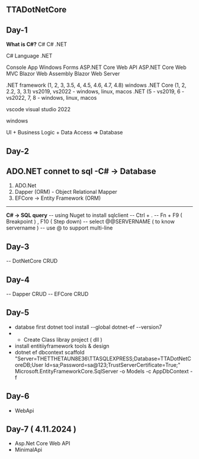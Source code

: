 ## TTADotNetCore

## Day-1
**What is C#?**
C#
C# .NET

C# Language
.NET 

Console App
Windows Forms
ASP.NET Core Web API
ASP.NET Core Web MVC
Blazor Web Assembly
Blazor Web Server

.NET framework (1, 2, 3, 3.5, 4, 4.5, 4.6, 4.7, 4.8) windows
.NET Core (1, 2, 2.2, 3, 3.1) vs2019, vs2022 - windows, linux, macos
.NET (5 - vs2019, 6 - vs2022, 7, 8 - windows, linux, macos

vscode
visual studio 2022 

windows

UI + Business Logic + Data Access => Database

## Day-2 
**ADO.NET connet to sql**
-C# -> Database
---
1. ADO.Net
1. Dapper (ORM) - Object Relational Mapper
1. EFCore -> Entity Framework (ORM)

 ---
**C# -> SQL query**
-- using Nuget to install sqlclient
-- Ctrl + .
-- Fn + F9 ( Breakpoint ) , F10 ( Step down)
-- select @@SERVERNAME ( to know servername )
-- use @ to support multi-line 

## Day-3
-- DotNetCore CRUD

## Day-4
-- Dapper CRUD
-- EFCore CRUD

## Day-5
- databse first
dotnet tool install --global dotnet-ef --version7
- - Create Class libray project ( dll )
- install entitiiyframework tools & design
- dotnet ef dbcontext scaffold "Server=THETTHETAUN8E36\TTASQLEXPRESS;Database=TTADotNetCoreDB;User Id=sa;Password=sa@123;TrustServerCertificate=True;" Microsoft.EntityFrameworkCore.SqlServer -o Models -c AppDbContext -f

## Day-6
- WebApi
## Day-7 ( 4.11.2024 ) 
- Asp.Net Core Web API
- MinimalApi